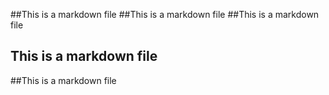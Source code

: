 ##This is a markdown file
##This is a markdown file
##This is a markdown file
## This is a markdown file
##This is a markdown file

